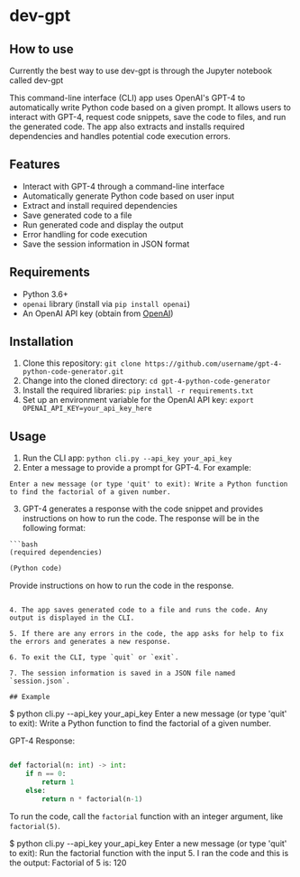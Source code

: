# dev-gpt

## How to use
Currently the best way to use dev-gpt is through the Jupyter notebook called dev-gpt

This command-line interface (CLI) app uses OpenAI's GPT-4 to automatically write Python code based on a given prompt. It allows users to interact with GPT-4, request code snippets, save the code to files, and run the generated code. The app also extracts and installs required dependencies and handles potential code execution errors.

## Features

- Interact with GPT-4 through a command-line interface
- Automatically generate Python code based on user input
- Extract and install required dependencies
- Save generated code to a file
- Run generated code and display the output
- Error handling for code execution
- Save the session information in JSON format

## Requirements

- Python 3.6+
- `openai` library (install via `pip install openai`)
- An OpenAI API key (obtain from [OpenAI](https://beta.openai.com/signup/))

## Installation

1. Clone this repository: `git clone https://github.com/username/gpt-4-python-code-generator.git`
2. Change into the cloned directory: `cd gpt-4-python-code-generator`
3. Install the required libraries: `pip install -r requirements.txt`
4. Set up an environment variable for the OpenAI API key: `export OPENAI_API_KEY=your_api_key_here`

## Usage

1. Run the CLI app: `python cli.py --api_key your_api_key`
2. Enter a message to provide a prompt for GPT-4. For example:

```
Enter a new message (or type 'quit' to exit): Write a Python function to find the factorial of a given number.
```

3. GPT-4 generates a response with the code snippet and provides instructions on how to run the code. The response will be in the following format:

```
```bash
(required dependencies)
```

```python
(Python code)
```

Provide instructions on how to run the code in the response.
```

4. The app saves generated code to a file and runs the code. Any output is displayed in the CLI.

5. If there are any errors in the code, the app asks for help to fix the errors and generates a new response.

6. To exit the CLI, type `quit` or `exit`.

7. The session information is saved in a JSON file named `session.json`.

## Example

```
$ python cli.py --api_key your_api_key
Enter a new message (or type 'quit' to exit): Write a Python function to find the factorial of a given number.

GPT-4 Response:
```bash
```

```python
def factorial(n: int) -> int:
    if n == 0:
        return 1
    else:
        return n * factorial(n-1)
```

To run the code, call the `factorial` function with an integer argument, like `factorial(5)`.

$ python cli.py --api_key your_api_key
Enter a new message (or type 'quit' to exit): Run the factorial function with the input 5.
I ran the code and this is the output:
Factorial of 5 is: 120
```

